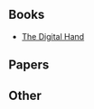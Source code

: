 
## Books

- [The Digital Hand](https://www.amazon.com/exec/obidos/ASIN/0195165888/ref=nosim/librarythin08-20)

## Papers

## Other
